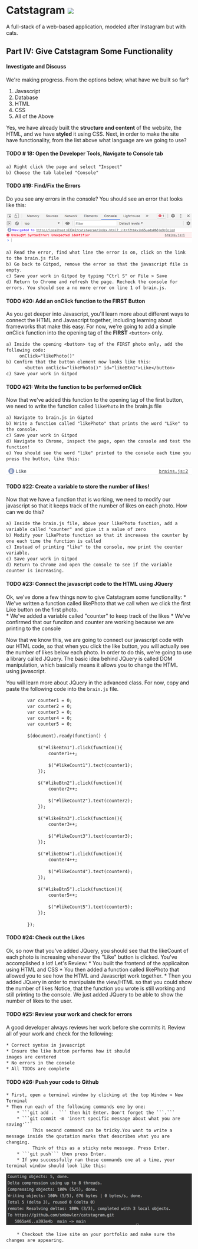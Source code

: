 # Catstagram  <img src="../favicon.ico" style="max-height: 30px">
A full-stack of a web-based application, modeled after Instagram but with cats. 

## Part IV: Give Catstagram Some Functionality

#### Investigate and Discuss
We're making progress. From the options below, what have we built so far? 

1. Javascript
2. Database
3. HTML
4. CSS
5. All of the Above

Yes, we have already built the **structure and content** of the website, the HTML, and we have **styled** it using CSS. 
Next, in order to make the site have functionality, from the list above what language are we going to use? 


#### TODO # 18: Open the Developer Tools, Navigate to Console tab
    a) Right click the page and select "Inspect"
    b) Choose the tab labeled "Console"


#### TODO #19: Find/Fix the Errors
Do you see any errors in the console? You should see an error that looks like this:

 <img src="../img/console_error.png" style="max-height: 450px">


    a) Read the error, find what line the error is on, click on the link to the brain.js file
    b) Go back to Gitpod, remove the error so that the javascript file is empty.
    c) Save your work in Gitpod by typing "Ctrl S" or File > Save
    d) Return to Chrome and refresh the page. Recheck the console for errors. You should see a no more error on line 1 of brain.js.
    
    
#### TODO #20: Add an onClick function to the FIRST Button
As you get deeper into Javascript, you'll learn more about different ways to 
connect the HTML and Javascript together, including learning about frameworks that make this 
easy. For now, we're going to add a simple onClick function into the opening tag of the **FIRST** ```<button>``` only.

    a) Inside the opening <button> tag of the FIRST photo only, add the following code:
         onClick="likePhoto()"
    b) Confirm that the button element now looks like this:
           <button onClick="likePhoto()" id="likeBtn1">Like</button>
    c) Save your work in Gitpod
    

#### TODO #21: Write the function to be performed onClick
Now that we've added this function to the opening tag of the first button, we need to 
write the function called  ```likePhoto``` in the brain.js file

    a) Navigate to brain.js in Giptod
    b) Write a function called "likePhoto" that prints the word "Like" to the console.
    c) Save your work in Gitpod
    d) Navigate to Chrome, inspect the page, open the console and test the function!
    e) You should see the word "like" printed to the console each time you press the button, like this:
  
   <img src="../img/console_like.png" style="max-height: 450px">

    

#### TODO #22: Create a variable to store the number of likes!
Now that we have a function that is working, we need to modify our javascript so that 
it keeps track of the number of likes on each photo. How can we do this?

    a) Inside the brain.js file, above your likePhoto function, add a variable called "counter" and give it a value of zero 
    b) Modify your likePhoto function so that it increases the counter by one each time the function is called
    c) Instead of printing "like" to the console, now print the counter variable. 
    c) Save your work in Gitpod
    d) Return to Chrome and open the console to see if the variable counter is increasing.
    

#### TODO #23: Connect the javascript code to the HTML using JQuery
Ok, we've done a few things now to give Catstagram some functionality:
    * We've written a function called likePhoto that we call when we click the first Like button on the first photo.  
    * We've added a variable called "counter" to keep track of the likes
    * We've confirmed that our funciton and counter are working because we are printing to the console
    
Now that we know this, we are going to connect our javascript code with our HTML code, so that
when you click the like button, you will actually see the number of likes below each photo. In order to do this,
we're going to use a library called JQuery. The basic idea behind JQuery is called DOM manipulation, which basically means
it allows you to change the HTML using javascript. 

You will learn more about JQuery in the advanced class. For now, copy and paste the following code 
into the ````brain.js```` file. 

            var counter1 = 0;
            var counter2 = 0;
            var counter3 = 0;
            var counter4 = 0;
            var counter5 = 0;
            
            $(document).ready(function() {
            
                $("#likeBtn1").click(function(){
                    counter1++;
            
                    $("#likeCount1").text(counter1);
                });
            
                $("#likeBtn2").click(function(){
                    counter2++;
            
                    $("#likeCount2").text(counter2);
                });
            
                $("#likeBtn3").click(function(){
                    counter3++;
            
                    $("#likeCount3").text(counter3);
                });
            
                $("#likeBtn4").click(function(){
                    counter4++;
            
                    $("#likeCount4").text(counter4);
                });
            
                $("#likeBtn5").click(function(){
                    counter5++;
            
                    $("#likeCount5").text(counter5);
                });
            
            });
            
#### TODO #24: Check out the Likes
Ok, so now that you've added JQuery, you should see that the likeCount of each photo is increasing
whenever the "Like" button is clicked. You've accomplished a lot! Let's Review:
    * You built the frontend of the applicaiton using HTML and CSS
    * You then added a function called likePhoto that allowed you to see how the HTML and Javascript work together.
    * Then you added JQuery in order to manipulate the view/HTML so that you could show the number of likes
Notice, that the function you wrote is still working and still printing to the console. We just added JQuery
to be able to show the number of likes to the user.    
   
#### TODO #25: Review your work and check for errors
A good developer always reviews her work before she commits it. Review all of your work and check for the following:

    * Correct syntax in javascript
    * Ensure the like button performs how it should
    images are centered
    * No errors in the console
    * All TODOs are complete
    
    
#### TODO #26: Push your code to Github
    * First, open a terminal window by clicking at the top Window > New Terminal
    * Then run each of the following commands one by one:
        * ```git add .  ``` then hit Enter. Don't forget the ```.```
        * ```git commit -m 'insert specific message about what you are saving'``` 
              This second command can be tricky.You want to write a message inside the qoutation marks that describes what you are changing. 
              Think of this as a sticky note message. Press Enter. 
        * ```git push``` then press Enter. 
        * If you successfully ran these commands one at a time, your terminal window should look like this:
           
 <img src="../img/successful_push.png" style="max-height: 450px">
        
        * Checkout the live site on your portfolio and make sure the changes are appearing.




